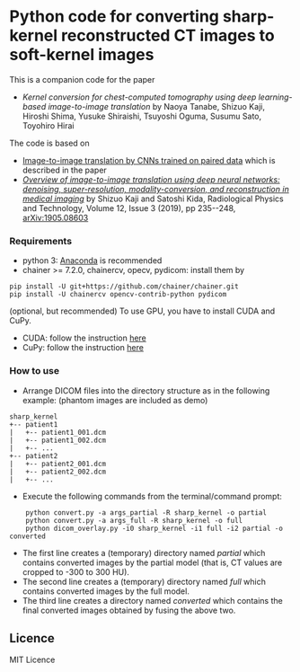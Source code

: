 Python code for converting sharp-kernel reconstructed CT images to soft-kernel images
=============

This is a companion code for the paper
- *Kernel conversion for chest-computed tomography using deep learning-based image-to-image translation* 
by Naoya Tanabe, Shizuo Kaji, Hiroshi Shima, Yusuke Shiraishi, Tsuyoshi Oguma, Susumu Sato, Toyohiro Hirai

The code is based on 
- [Image-to-image translation by CNNs trained on paired data](https://github.com/shizuo-kaji/PairedImageTranslation) which is described in the paper
- [*Overview of image-to-image translation using deep neural networks: denoising, super-resolution, modality-conversion, and reconstruction in medical imaging*](https://link.springer.com/article/10.1007/s12194-019-00520-y)
by Shizuo Kaji and Satoshi Kida, Radiological Physics and Technology,  Volume 12, Issue 3 (2019), pp 235--248, [arXiv:1905.08603](https://arxiv.org/abs/1905.08603)

### Requirements
- python 3: [Anaconda](https://anaconda.org) is recommended
- chainer >= 7.2.0, chainercv, opecv, pydicom: install them by
```
pip install -U git+https://github.com/chainer/chainer.git
pip install -U chainercv opencv-contrib-python pydicom
```

(optional, but recommended)
To use GPU, you have to install CUDA and CuPy.
- CUDA: follow the instruction [here](https://docs.nvidia.com/cuda/index.html)
- CuPy: follow the instruction [here](https://cupy.dev)


### How to use
- Arrange DICOM files into the directory structure as in the following example:
(phantom images are included as demo)
```
sharp_kernel
+-- patient1
|   +-- patient1_001.dcm
|   +-- patient1_002.dcm
|   +-- ...
+-- patient2
|   +-- patient2_001.dcm
|   +-- patient2_002.dcm
|   +-- ...
```
- Execute the following commands from the terminal/command prompt:
```
    python convert.py -a args_partial -R sharp_kernel -o partial
    python convert.py -a args_full -R sharp_kernel -o full
    python dicom_overlay.py -i0 sharp_kernel -i1 full -i2 partial -o converted
```
- The first line creates a (temporary) directory named *partial* which contains converted images by the partial model (that is, CT values are cropped to -300 to 300 HU).
- The second line creates a (temporary) directory named *full* which contains converted images by the full model.
- The third line creates a directory named *converted* which contains the final converted images obtained by fusing the above two.


## Licence
MIT Licence

